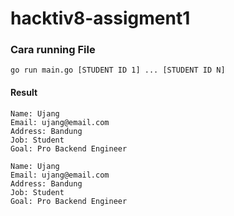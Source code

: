 # hacktiv8-assigment1

### Cara running File

```console
go run main.go [STUDENT ID 1] ... [STUDENT ID N]
```
#### Result
```console
Name: Ujang
Email: ujang@email.com
Address: Bandung
Job: Student
Goal: Pro Backend Engineer

Name: Ujang
Email: ujang@email.com
Address: Bandung
Job: Student
Goal: Pro Backend Engineer

```
